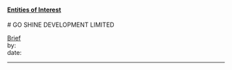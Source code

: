 #### [Entities of Interest](/list.html)
<link rel="stylesheet" type="text/css" href="../../assets/style.css">
# GO SHINE DEVELOPMENT LIMITED

[comment]: <> (Add/Remove information below as you want)
[comment]: <> (Markdown cheatsheet: https://github.com/adam-p/markdown-here/wiki/Markdown-Cheatsheet)
[Brief](Brief.md)  
by:  
date:  

---
[comment]: <> (Add your content here)